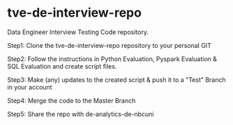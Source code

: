 # tve-de-interview-repo
Data Engineer Interview Testing Code repository.

Step1: Clone the tve-de-interview-repo repository to your personal GIT

Step2: Follow the instructions in Python Evaluation, Pyspark Evaluation & SQL Evaluation and create script files.

Step3: Make (any) updates to the created script & push it to a "Test" Branch in your account

Step4: Merge the code to the Master Branch

Step5: Share the repo with de-analytics-de-nbcuni
